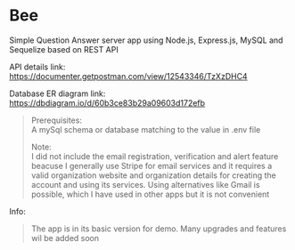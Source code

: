 # Bee
Simple Question Answer server app using Node.js, Express.js, MySQL and Sequelize based on REST API </br>

API details link: https://documenter.getpostman.com/view/12543346/TzXzDHC4 </br>

Database ER diagram link: https://dbdiagram.io/d/60b3ce83b29a09603d172efb </br>


>Prerequisites: <br/>
>A mySql schema or database matching to the value in .env file <br/>
>
>Note: <br/>
>I did not include the email registration, verification and alert feature beacuse I generally use Stripe for email services and it requires a valid organization website and organization details for creating the account and using its services. Using alternatives like Gmail is possible, which I have used in other apps but it is not convenient

Info: </br>
>The app is in its basic version for demo. Many upgrades and features wil be added soon <br/>

